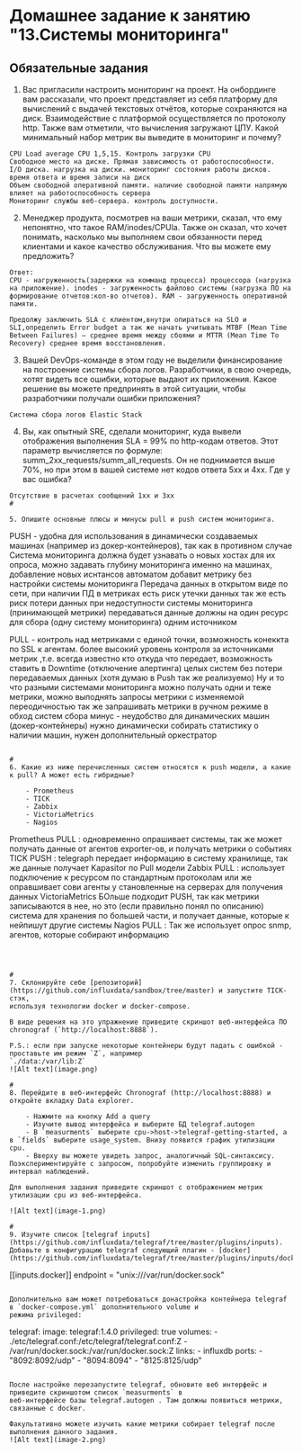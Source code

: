# Домашнее задание к занятию "13.Системы мониторинга"

## Обязательные задания

1. Вас пригласили настроить мониторинг на проект. На онбординге вам рассказали, что проект представляет из себя платформу для вычислений с выдачей текстовых отчётов, которые сохраняются на диск.
   Взаимодействие с платформой осуществляется по протоколу http. Также вам отметили, что вычисления загружают ЦПУ. Какой минимальный набор метрик вы выведите в мониторинг и почему?

```
CPU Load average CPU 1,5,15. Контроль загрузки CPU
Свободное место на диске. Прямая зависимость от работоспособности.
I/O диска. нагрузка на диски. мониторинг состояния работы дисков.
время ответа и время записи на диск
Объем свободной оперативной памяти. наличие свободной памяти напрямую влияет на работоспособность сервера
Мониторинг службы веб-сервера. контроль доступности.
```

2. Менеджер продукта, посмотрев на ваши метрики, сказал, что ему непонятно, что такое RAM/inodes/CPUla. Также он сказал, что хочет понимать, насколько мы выполняем свои обязанности перед клиентами и какое качество обслуживания. Что вы можете ему предложить?

```
Ответ:
CPU - нагруженность(задержки на комманд процесса) процессора (нагрузка на приложение). inodes - загруженность файлово системы (нагрузка ПО на формирование отчетов:кол-во отчетов). RAM - загруженность оперативной памяти.

Предолжу заключить SLA c клиентом,внутри опираться на SLO и SLI,определить Error budget а так же начать учитывать MTBF (Mean Time Between Failures) — среднее время между сбоями и MTTR (Mean Time To Recovery) среднее время восстановления.

```

3. Вашей DevOps-команде в этом году не выделили финансирование на построение системы сбора логов. Разработчики, в свою очередь, хотят видеть все ошибки, которые выдают их приложения. Какое решение вы можете предпринять в этой ситуации, чтобы разработчики получали ошибки приложения?

```
Система сбора логов Elastic Stack
```

4. Вы, как опытный SRE, сделали мониторинг, куда вывели отображения выполнения SLA = 99% по http-кодам ответов.
   Этот параметр вычисляется по формуле: summ_2xx_requests/summ_all_requests. Он не поднимается выше 70%, но при этом в вашей системе нет кодов ответа 5xx и 4xx. Где у вас ошибка?

```
Отсутствие в расчетах сообщений 1хх и 3хх
#

5. Опишите основные плюсы и минусы pull и push систем мониторинга.

```
PUSH - удобна для использования в динамически создаваемых машинах (например из докер-контейнеров), так как в противном случае Система мониторинга должна будет узнавать о новых хостах для их опроса, можно задавать глубину мониторинга именно на машинах, добавление новых иснтансов автоматом добавит метрику без настройки системы мониторинга Передача данных в открытом виде по сети, при наличии ПД в метриках есть риск утечки данных так же есть риск потери данных при недоступности системы мониторинга (принимающей метрики) передаваться данные должны на один ресурс для сбора (одну систему мониторинга) одним источником


PULL - контроль над метриками с единой точки, возможность конеккта по SSL к агентам. более высокий уровень контроля за источниками метрик ,т.е. всегда известно кто откуда что передает, возможность ставить в Downtime (отключение алертинга) целых систем без потери передаваемых данных (хотя думаю в Push так же реализуемо) Ну и то что разными системами мониторинга можно получать одни и теже метрики, можно выподнять запросы метрики с изменяемой переодичностью так же запрашивать метрики в ручном режиме в обход систем сбора минус - неудобство для динамических машин (докер-контейнеры) нужно динамически собирать статистику о наличии машин, нужен дополнительный оркестратор

```

#
6. Какие из ниже перечисленных систем относятся к push модели, а какие к pull? А может есть гибридные?

    - Prometheus 
    - TICK
    - Zabbix
    - VictoriaMetrics
    - Nagios

```
Prometheus PULL : одновременно опрашивает системы, так же может получать данные от агентов exporter-ов, и получать метрики о событиях
TICK PUSH : telegraph передает информацию в систему хранилище, так же данные получает Kapasitor по Pull модели
Zabbix PULL : использует подключение к ресурсом по стандартным протоколам или же оправшивает сови агенты у становленные на серверах для получения данных
VictoriaMetrics БОльше подходит PUSH, так как метрики записываются в нее, но это (если правильно понял по описанию) система для хранения по большей части, и получает данные, которые к нейпишут другие системы
Nagios PULL : Так же использует опрос snmp, агентов, которые собирают информацию
```



#
7. Склонируйте себе [репозиторий](https://github.com/influxdata/sandbox/tree/master) и запустите TICK-стэк, 
используя технологии docker и docker-compose.

В виде решения на это упражнение приведите скриншот веб-интерфейса ПО chronograf (`http://localhost:8888`). 

P.S.: если при запуске некоторые контейнеры будут падать с ошибкой - проставьте им режим `Z`, например
`./data:/var/lib:Z`
![Alt text](image.png)

#
8. Перейдите в веб-интерфейс Chronograf (http://localhost:8888) и откройте вкладку Data explorer.
        
    - Нажмите на кнопку Add a query
    - Изучите вывод интерфейса и выберите БД telegraf.autogen
    - В `measurments` выберите cpu->host->telegraf-getting-started, а в `fields` выберите usage_system. Внизу появится график утилизации cpu.
    - Вверху вы можете увидеть запрос, аналогичный SQL-синтаксису. Поэкспериментируйте с запросом, попробуйте изменить группировку и интервал наблюдений.

Для выполнения задания приведите скриншот с отображением метрик утилизации cpu из веб-интерфейса.

![Alt text](image-1.png)

#
9. Изучите список [telegraf inputs](https://github.com/influxdata/telegraf/tree/master/plugins/inputs). 
Добавьте в конфигурацию telegraf следующий плагин - [docker](https://github.com/influxdata/telegraf/tree/master/plugins/inputs/docker):
```
[[inputs.docker]]
  endpoint = "unix:///var/run/docker.sock"
```

Дополнительно вам может потребоваться донастройка контейнера telegraf в `docker-compose.yml` дополнительного volume и 
режима privileged:
```
  telegraf:
    image: telegraf:1.4.0
    privileged: true
    volumes:
      - ./etc/telegraf.conf:/etc/telegraf/telegraf.conf:Z
      - /var/run/docker.sock:/var/run/docker.sock:Z
    links:
      - influxdb
    ports:
      - "8092:8092/udp"
      - "8094:8094"
      - "8125:8125/udp"
```

После настройке перезапустите telegraf, обновите веб интерфейс и приведите скриншотом список `measurments` в 
веб-интерфейсе базы telegraf.autogen . Там должны появиться метрики, связанные с docker.

Факультативно можете изучить какие метрики собирает telegraf после выполнения данного задания.
![Alt text](image-2.png)

